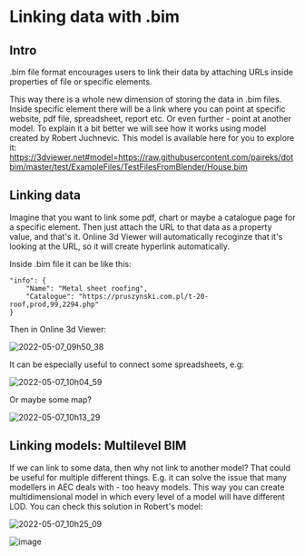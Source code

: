 # Linking data with .bim

## Intro

.bim file format encourages users to link their data by attaching URLs inside properties of file or specific elements.

This way there is a whole new dimension of storing the data in .bim files. Inside specific element there will be a link where you can point at specific website, pdf file, spreadsheet, report etc. Or even further - point at another model. To explain it a bit better we will see how it works using model created by Robert Juchnevic. This model is available here for you to explore it: https://3dviewer.net#model=https://raw.githubusercontent.com/paireks/dotbim/master/test/ExampleFiles/TestFilesFromBlender/House.bim

## Linking data

Imagine that you want to link some pdf, chart or maybe a catalogue page for a specific element. Then just attach the URL to that data as a property value, and that's it. Online 3d Viewer will automatically recoginze that it's looking at the URL, so it will create hyperlink automatically. 

Inside .bim file it can be like this:

    "info": {
        "Name": "Metal sheet roofing",
        "Catalogue": "https://pruszynski.com.pl/t-20-roof,prod,99,2294.php"
    }

Then in Online 3d Viewer:

![2022-05-07_09h50_38](https://user-images.githubusercontent.com/47977819/167265321-fd3228c1-52c1-45ae-83f9-556924e5d532.png)

It can be especially useful to connect some spreadsheets, e.g:

![2022-05-07_10h04_59](https://user-images.githubusercontent.com/47977819/167265518-3b5298fa-7bae-4ddf-b574-b49c6540cb08.png)

Or maybe some map?

![2022-05-07_10h13_29](https://user-images.githubusercontent.com/47977819/167265566-b78464cb-a220-4925-a227-9908db661d6d.png)

## Linking models: Multilevel BIM

If we can link to some data, then why not link to another model? That could be useful for multiple different things.  E.g. it can solve the issue that many modellers in AEC deals with - too heavy models. This way you can create multidimensional model in which every level of a model will have different LOD. You can check this solution in Robert's model:

![2022-05-07_10h25_09](https://user-images.githubusercontent.com/47977819/167265680-f18d8948-30cf-4ee4-9773-cba33a58743f.png)

![image](https://user-images.githubusercontent.com/47977819/167266031-566482c6-6dc0-4c37-ba82-5ffd8b5859a0.png)




